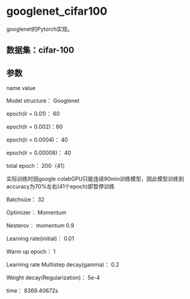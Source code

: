 # googlenet_cifar100

googlenet的Pytorch实现。

## 数据集：cifar-100

## 参数

name	value

Model structure：	Googlenet

epoch(lr = 0.01)：	60

epoch(lr = 0.002)：60

epoch(lr = 0.0004)：	40

epoch(lr = 0.00008)：	40

total epoch：	200（41）

实际训练时因google colabGPU只能连续90min训练模型，因此模型训练到accuracy为70%左右(41个epoch)即暂停训练

Batchsize：	32

Optimizer：	Momentum

Nesterov： momentum	0.9

Learning rate(initial)：	0.01

Warm up epoch：	1

Learning rate Multistep decay(gamma)：	0.2

Weight decay(Regularization)：	5e-4

time：	8369.40672s
